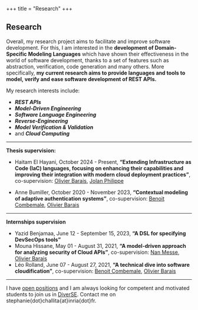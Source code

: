 +++
title = "Research"
+++

## Research

Overall, my research project aims to facilitate and improve software development. 
For this, I am interested in the **development of Domain-Specific Modeling Languages** which have shown their effectiveness in the world of software development, thanks to a set of features such as abstraction, verification, code generation and many others.
More specifically, **my current research aims to provide languages and tools to model, verify and ease software development of REST APIs.**

My research interests include:

- ***REST APIs***
- ***Model-Driven Engineering***
- ***Software Language Engineering***
- ***Reverse-Engineering***
- ***Model Verification & Validation***
- and ***Cloud Computing***
	
---

**Thesis supervision:** 
- Haitam El Hayani, October 2024 - Present, **“Extending Infrastructure as Code (IaC) languages, focusing on enhancing their capabilities and improving their integration with modern cloud deployment practices”**, co-supervision: [Olivier Barais](https://olivier.barais.fr/), [Jolan Philippe](https://jolanphilippe.github.io/index.html) 

- Anne Bumiller, October 2020 - November 2023, **“Contextual modeling of adaptive authentication systems”**, co-supervision: [Benoit Combemale](https://people.irisa.fr/Benoit.Combemale/), [Olivier Barais](https://olivier.barais.fr/)

--- 

**Internships supervision**
- Yazid Benjamaa, June 12 - September 15, 2023, **“A DSL for specifying DevSecOps tools”**
- Mouna Hissane, May 01 - August 31, 2021, **“A model-driven approach for analyzing security of Cloud APIs”**, co-supervision: [Nan Messe](https://nanzhangmesse.github.io/"), [Olivier Barais](https://olivier.barais.fr/)
- Léo Rolland, June 07 - August 27, 2021, **“A technical dive into software cloudification”**, co-supervision: [Benoit Combemale](https://people.irisa.fr/Benoit.Combemale/), [Olivier Barais](https://olivier.barais.fr/)

--- 

I have [open positions](../positions) and I am always looking for competent and motivated students to join us in [DiverSE](https://www.diverse-team.fr/).
Contact me on <i class="fa-regular fa-envelope"></i> stephanie{dot}challita{at}inria{dot}fr.
